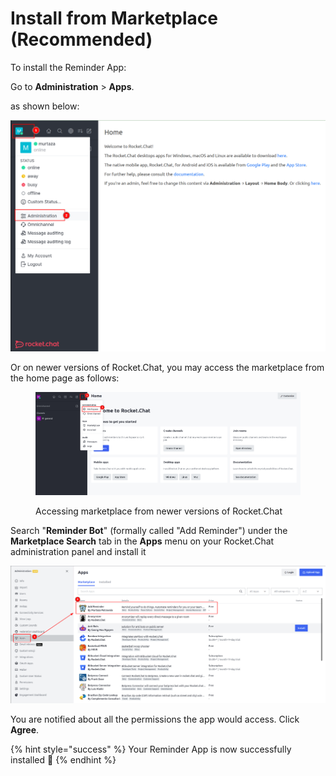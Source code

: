 # Install from Marketplace (Recommended)

To install the Reminder App:‌

Go to **Administration** > **Apps**.

as shown below:

![Accessing Marketplace from older versions of Rocket.Chat](<../../.gitbook/assets/image (7).png>)

Or on newer versions of Rocket.Chat, you may access the marketplace from the home page as follows:

<figure><img src="../../.gitbook/assets/image (4).png" alt=""><figcaption><p>Accessing marketplace from newer versions of Rocket.Chat</p></figcaption></figure>

Search "**Reminder Bot**" (formally called "Add Reminder") under the **Marketplace Search** tab in the **Apps** menu on your Rocket.Chat administration panel and install it

![](<../../.gitbook/assets/image (3) (1).png>)

You are notified about all the permissions the app would access. Click **Agree**.

{% hint style="success" %}
Your Reminder App is now successfully installed :tada:
{% endhint %}
